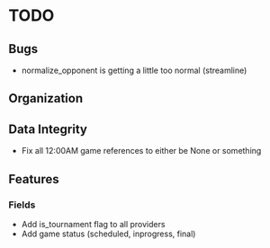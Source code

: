 TODO
====

## Bugs
* normalize_opponent is getting a little too normal (streamline)

## Organization

## Data Integrity
* Fix all 12:00AM game references to either be None or something

## Features

### Fields
* Add is_tournament flag to all providers
* Add game status (scheduled, inprogress, final)
